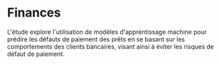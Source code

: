 # Finances
L'étude explore l'utilisation de modèles d'apprentissage machine pour prédire les défauts de paiement des prêts en se basant sur les comportements des clients bancaires, visant ainsi à éviter les risques de défaut de paiement.
